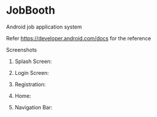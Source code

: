 # JobBooth
Android job application system

Refer https://developer.android.com/docs for the reference 

Screenshots 

1. Splash Screen:



2. Login Screen:




3. Registration:




4. Home:



5. Navigation Bar:


